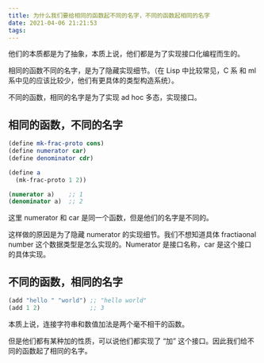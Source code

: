 ```yaml
---
title: 为什么我们要给相同的函数起不同的名字，不同的函数起相同的名字
date: 2021-04-06 21:21:53
tags:
---
```


他们的本质都是为了抽象，本质上说，他们都是为了实现接口化编程而生的。



相同的函数不同的名字，是为了隐藏实现细节。（在 Lisp 中比较常见，C 系 和 ml 系中见的应该比较少，他们有更具体的类型构造系统）。

不同的函数，相同的名字是为了实现 ad hoc 多态，实现接口。

## 相同的函数，不同的名字

```scheme
(define mk-frac-proto cons)
(define numerator car)
(define denominator cdr)

(define a 
  (mk-frac-proto 1 2))

(numerator a)    ;; 1
(denominator a)  ;; 2
```

这里 numerator 和 car 是同一个函数，但是他们的名字是不同的。

这样做的原因是为了隐藏 numerator 的实现细节。我们不想知道具体 fractiaonal number 这个数据类型是怎么实现的。Numerator 是接口名称，car 是这个接口的具体实现。



## 不同的函数，相同的名字

```scheme
(add "hello " "world") ;; "hello world"
(add 1 2)              ;; 3
```

本质上说，连接字符串和数值加法是两个毫不相干的函数。

但是他们都有某种加的性质，可以说他们都实现了 “加” 这个接口。因此我们给不同的函数起了相同的名字。
